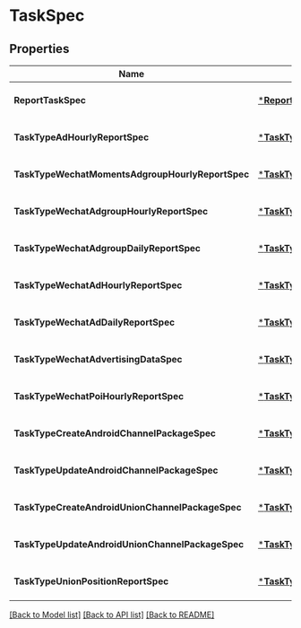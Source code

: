 # TaskSpec

## Properties
Name | Type | Description | Notes
------------ | ------------- | ------------- | -------------
**ReportTaskSpec** | [***ReportTaskSpec**](report_task_spec.md) |  | [optional] [default to null]
**TaskTypeAdHourlyReportSpec** | [***TaskTypeAdHourlyReportSpec**](task_type_ad_hourly_report_spec.md) |  | [optional] [default to null]
**TaskTypeWechatMomentsAdgroupHourlyReportSpec** | [***TaskTypeWechatMomentsAdgroupHourlyReportSpec**](task_type_wechat_moments_adgroup_hourly_report_spec.md) |  | [optional] [default to null]
**TaskTypeWechatAdgroupHourlyReportSpec** | [***TaskTypeWechatAdgroupHourlyReportSpec**](task_type_wechat_adgroup_hourly_report_spec.md) |  | [optional] [default to null]
**TaskTypeWechatAdgroupDailyReportSpec** | [***TaskTypeWechatAdgroupDailyReportSpec**](task_type_wechat_adgroup_daily_report_spec.md) |  | [optional] [default to null]
**TaskTypeWechatAdHourlyReportSpec** | [***TaskTypeWechatAdHourlyReportSpec**](task_type_wechat_ad_hourly_report_spec.md) |  | [optional] [default to null]
**TaskTypeWechatAdDailyReportSpec** | [***TaskTypeWechatAdDailyReportSpec**](task_type_wechat_ad_daily_report_spec.md) |  | [optional] [default to null]
**TaskTypeWechatAdvertisingDataSpec** | [***TaskTypeWechatAdvertisingDataSpec**](task_type_wechat_advertising_data_spec.md) |  | [optional] [default to null]
**TaskTypeWechatPoiHourlyReportSpec** | [***TaskTypeWechatPoiHourlyReportSpec**](task_type_wechat_poi_hourly_report_spec.md) |  | [optional] [default to null]
**TaskTypeCreateAndroidChannelPackageSpec** | [***TaskTypeCreateAndroidChannelPackageSpec**](task_type_create_android_channel_package_spec.md) |  | [optional] [default to null]
**TaskTypeUpdateAndroidChannelPackageSpec** | [***TaskTypeUpdateAndroidChannelPackageSpec**](task_type_update_android_channel_package_spec.md) |  | [optional] [default to null]
**TaskTypeCreateAndroidUnionChannelPackageSpec** | [***TaskTypeCreateAndroidUnionChannelPackageSpec**](task_type_create_android_union_channel_package_spec.md) |  | [optional] [default to null]
**TaskTypeUpdateAndroidUnionChannelPackageSpec** | [***TaskTypeUpdateAndroidUnionChannelPackageSpec**](task_type_update_android_union_channel_package_spec.md) |  | [optional] [default to null]
**TaskTypeUnionPositionReportSpec** | [***TaskTypeUnionPositionReportSpec**](task_type_union_position_report_spec.md) |  | [optional] [default to null]

[[Back to Model list]](../README.md#documentation-for-models) [[Back to API list]](../README.md#documentation-for-api-endpoints) [[Back to README]](../README.md)


